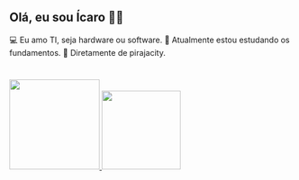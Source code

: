 ## Olá, eu sou Ícaro 🤙🏿
💻 Eu amo TI, seja hardware ou software.
🧠 Atualmente estou estudando os fundamentos.
🌴 Diretamente de pirajacity.
#
<div>
  <a href="https://github.com/isnegs"/>
  <img height="160em" src="https://github-readme-stats.vercel.app/api?username=isnegs&show_icons=true&theme=nord&include_all_commits=true&count_private=true"/>
  <img height="140em" src="https://github-readme-stats.vercel.app/api/top-langs/?username=isnegs&layout=compact&langs_count=7&theme=nord"/>
</div>
